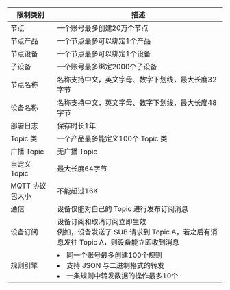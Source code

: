 |限制类别 | 描述 | 
|---------|---------|
|节点				|一个账号最多创建20万个节点|
|节点产品|一个节点最多可以绑定1个产品|
|节点设备 |一个节点最多可以绑定1个设备|
|子设备		|一个账号最多绑定2000个子设备|
|节点名称			|名称支持中文，英文字母、数字下划线，最大长度32字节|
|设备名称			|名称支持中文，英文字母、数字下划线，最大长度48字节|
|部署日志		|保存时长1年|
|Topic 类			|一个产品最多能定义100个 Topic 类|
|广播 Topic			|无广播 Topic|
|自定义 Topic		|最大长度64字节|
|MQTT 协议包大小	|不能超过16K|
|通信				|设备仅能对自己的 Topic 进行发布订阅消息|
|设备订阅			|设备订阅和取消订阅立即生效 <br> 例如，设备发送了 SUB 请求到 Topic A，若之后有消息发往 Topic A，则设备能立即收到消息|
|规则引擎			|<li>同一个账号最多创建100个规则 <li>支持 JSON 与二进制格式的转发 <li>一条规则中转发数据的操作最多10个|



